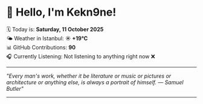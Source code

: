 # 👋 Hello, I'm Kekn9ne!

🗓️ Today is: **Saturday, 11 October 2025**  
🌤️ Weather in Istanbul: **☀️   +19°C**  
📊 GitHub Contributions: **90**  
🎧 Currently Listening: Not listening to anything right now ❌

---

_"Every man's work, whether it be literature or music or pictures or architecture or anything else, is always a portrait of himself. — *Samuel Butler*"_

---
